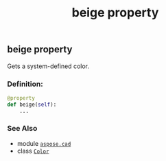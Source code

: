 ﻿---
title: beige property
second_title: Aspose.CAD for Python via .NET API References
description: 
type: docs
weight: 210
url: /aspose.cad/color/beige/
is_root: false
---

## beige property


Gets a system-defined color.
### Definition:
```python
@property
def beige(self):
    ...
```

### See Also
* module [`aspose.cad`](../../)
* class [`Color`](/cad/python-net/aspose.cad/color)

